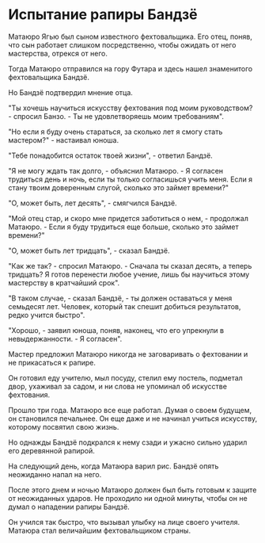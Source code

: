 # Испытание рапиры Бандзё

Матаюро Ягью был сыном известного фехтовальщика. Его отец, поняв, что сын работает слишком посредственно, чтобы ожидать от него мастерства, отрекся от него.

Тогда Матаюро отправился на гору Футара и здесь нашел знаменитого фехтовальщика Бандзё.

Но Бандзё подтвердил мнение отца.

"Ты хочешь научиться искусству фехтования под моим руководством? - спросил Банзо. - Ты не удовлетворяешь моим требованиям".

"Но если я буду очень стараться, за сколько лет я смогу стать мастером?" - настаивал юноша.

"Тебе понадобится остаток твоей жизни", - ответил Бандзё.

"Я не могу ждать так долго, - объяснил Матаюро. - Я согласен трудиться день и ночь, если ты только согласишься учить меня. Если я стану твоим доверенным слугой, сколько это займет времени?"

"О, может быть, лет десять", - смягчился Бандзё.

"Мой отец стар, и скоро мне придется заботиться о нем, - продолжал Матаюро. - Если я буду трудиться еще больше, сколько это займет времени?"

"О, может быть лет тридцать", - сказал Бандзё.

"Как же так? - спросил Матаюро. - Сначала ты сказал десять, а теперь тридцать? Я готов перенести любое учение, лишь бы научиться этому мастерству в кратчайший  срок".

"В таком случае, - сказал Бандзё, - ты должен оставаться у меня семьдесят лет. Человек, который так спешит добиться результатов, редко учится быстро".

"Хорошо, - заявил юноша, поняв, наконец, что его упрекнули в невыдержанности. - Я согласен".

Мастер предложил Матаюро никогда не заговаривать о фехтовании и не прикасаться к рапире.

Он готовил еду учителю, мыл посуду, стелил ему постель, подметал двор, ухаживал за садом, и ни слова не упоминал об искусстве фехтования.

Прошло три года. Матаюро все еще работал. Думая о своем будущем, он становился печальнее. Он еще даже и не начинал учиться искусству, которому посвятил свою жизнь.

Но однажды Бандзё подкрался к нему сзади и ужасно сильно ударил его деревянной рапирой.

На следующий день, когда Матаюра варил рис. Бандзё опять неожиданно напал на него.

После этого днем и ночью Матаюро должен был быть готовым к защите от неожиданных ударов. Не проходило ни одной минуты, чтобы он не думал о нападении рапиры Бандзё.

Он учился так быстро, что вызывал улыбку на лице своего учителя. Матаюра стал величайшим фехтовальщиком страны.
